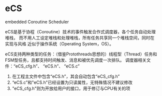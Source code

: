 # eCS
embedded Coroutine Scheduler

  eCS是基于协程（Coroutine）技术的事件触发合作式调度器，各个任务自动处理堆栈，
而不用人工设定堆栈和处理堆栈，所有任务共享同一个堆栈空间，同时在实现与风格
近似于操作系统（Operating System，OS）。

  eCS支持两种类型的任务：（借鉴Protothreads思想的）线程型（Thread）任务和
FSM型任务，且都支持时间触发、消息和被优先调度一次排队。
  调度器相关文件：“eCS_cfg.h”、 “eCS.h”、 “eCS.c”
  1. 在工程主文件中包含“eCS.h”，其会自动包含“eCS_cfg.h”
  2. “eCS.c”和"eCS.h"已经设置为只读属性，无特殊情况不建议修改
  3. "eCS_cfg.h"则为开放给用户的接口，用于修订与CPU有关的项	
